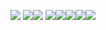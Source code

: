 ![](images/2023-03-10-07-40-56.png)
![](images/2023-03-10-07-41-23.png)![](images/2023-03-10-07-41-35.png)
![](images/2023-03-10-07-41-55.png)![](images/2023-03-10-07-42-06.png)![](images/2023-03-10-07-42-17.png)![](images/2023-03-10-07-42-26.png)![](images/2023-03-10-07-42-35.png)



